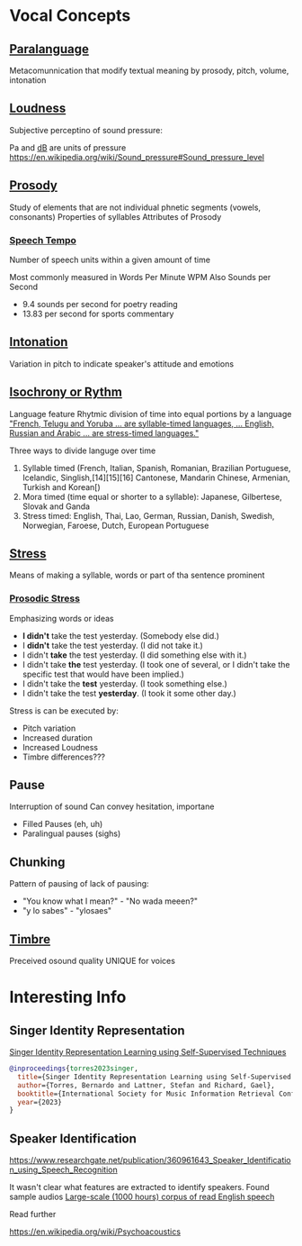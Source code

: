 # Vocal Concepts

## [Paralanguage](https://en.wikipedia.org/wiki/Paralanguage)
Metacomunnication that modify textual meaning by prosody, pitch, volume, intonation

## [Loudness](https://en.wikipedia.org/wiki/Loudness) 
Subjective perceptino of sound pressure:

Pa and [dB](https://en.wikipedia.org/wiki/Decibel)
are units of pressure
https://en.wikipedia.org/wiki/Sound_pressure#Sound_pressure_level 

## [Prosody](https://en.wikipedia.org/wiki/Prosody_(linguistics))
Study of elements that are not individual phnetic segments (vowels, consonants)
Properties of syllables
Attributes of Prosody

### [Speech Tempo](https://en.wikipedia.org/wiki/Speech_tempo)
Number of speech units within a given amount of time

Most commonly measured in Words Per Minute WPM 
Also Sounds per Second
- 9.4 sounds per second for poetry reading 
- 13.83 per second for sports commentary

## [Intonation](https://en.wikipedia.org/wiki/Intonation_(linguistics))
Variation in pitch to indicate speaker's attitude and emotions

## [Isochrony or Rythm](https://en.wikipedia.org/wiki/Isochrony)
Language feature
Rhytmic division of time into equal portions by a language
["French, Telugu and Yoruba ... are syllable-timed languages, ... English, Russian and Arabic ... are stress-timed languages."](https://en.wikipedia.org/wiki/Isochrony#cite_note-8)

Three ways to divide languge over time
1. Syllable timed (French, Italian, Spanish, Romanian, Brazilian Portuguese, Icelandic, Singlish,[14][15][16] Cantonese, Mandarin Chinese, Armenian, Turkish and Korean[)
2. Mora timed (time equal or shorter to a syllable): Japanese, Gilbertese, Slovak and Ganda
3. Stress timed: English, Thai, Lao, German, Russian, Danish, Swedish, Norwegian, Faroese, Dutch, European Portuguese

## [Stress]()
Means of making a syllable, words or part of tha sentence prominent
### [Prosodic Stress](https://en.wikipedia.org/wiki/Stress_(linguistics)#Prosodic_stress)
Emphasizing words or ideas 
- **I didn't** take the test yesterday. (Somebody else did.)
- I **didn't** take the test yesterday. (I did not take it.)
- I didn't **take** the test yesterday. (I did something else with it.)
- I didn't take **the** test yesterday. (I took one of several, or I didn't take the specific test that would have been implied.)
- I didn't take the **test** yesterday. (I took something else.)
- I didn't take the test **yesterday**. (I took it some other day.)

Stress is can be executed by:
* Pitch variation
* Increased duration
* Increased Loudness
* Timbre differences???

## Pause
Interruption of sound
Can convey hesitation, importane
* Filled Pauses (eh, uh)
* Paralingual pauses (sighs)

## Chunking 
Pattern of pausing of lack of pausing:
* "You know what I mean?" - "No wada meeen?"
* "y lo sabes" - "ylosaes"

## [Timbre](https://en.wikipedia.org/wiki/Timbre)
Preceived osound quality
UNIQUE for voices

# Interesting Info

## Singer Identity Representation
[Singer Identity Representation Learning using Self-Supervised Techniques](https://github.com/SonyCSLParis/ssl-singer-identity)

```bibtex
@inproceedings{torres2023singer,
  title={Singer Identity Representation Learning using Self-Supervised Techniques},
  author={Torres, Bernardo and Lattner, Stefan and Richard, Gael},
  booktitle={International Society for Music Information Retrieval Conference (ISMIR 2023)},
  year={2023}
}
```

## Speaker Identification
https://www.researchgate.net/publication/360961643_Speaker_Identification_using_Speech_Recognition 

It wasn't clear what features are extracted to identify speakers.
Found sample audios
 [Large-scale (1000 hours) corpus of read English speech](https://www.openslr.org/12)


Read further

https://en.wikipedia.org/wiki/Psychoacoustics


